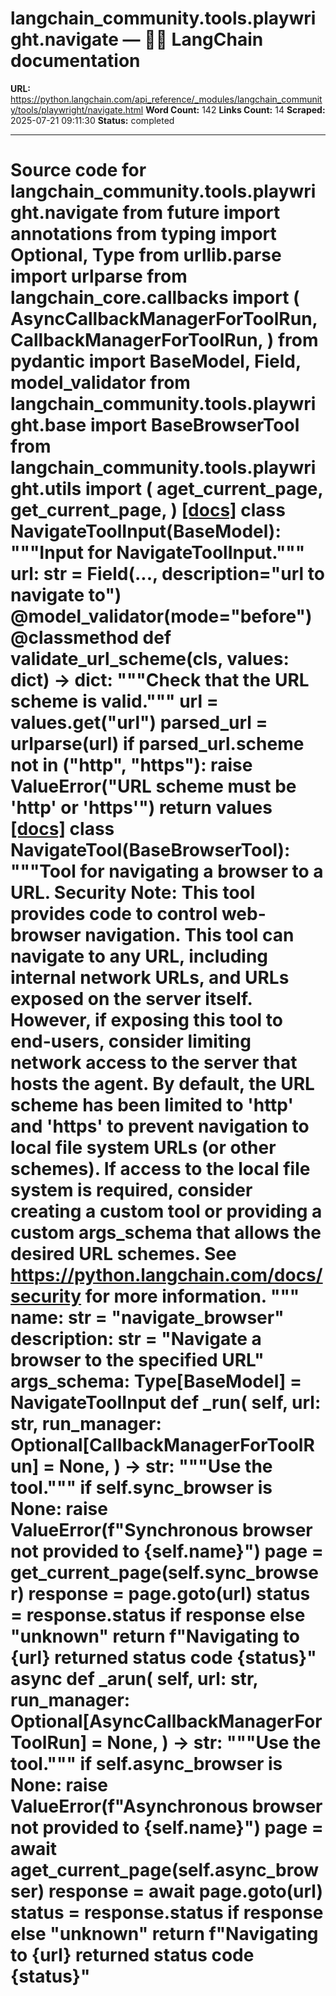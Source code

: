 # langchain_community.tools.playwright.navigate — 🦜🔗 LangChain  documentation

**URL:** https://python.langchain.com/api_reference/_modules/langchain_community/tools/playwright/navigate.html
**Word Count:** 142
**Links Count:** 14
**Scraped:** 2025-07-21 09:11:30
**Status:** completed

---

# Source code for langchain\_community.tools.playwright.navigate               from __future__ import annotations          from typing import Optional, Type     from urllib.parse import urlparse          from langchain_core.callbacks import (         AsyncCallbackManagerForToolRun,         CallbackManagerForToolRun,     )     from pydantic import BaseModel, Field, model_validator          from langchain_community.tools.playwright.base import BaseBrowserTool     from langchain_community.tools.playwright.utils import (         aget_current_page,         get_current_page,     )                              [[docs]](https://python.langchain.com/api_reference/community/tools/langchain_community.tools.playwright.navigate.NavigateToolInput.html#langchain_community.tools.playwright.navigate.NavigateToolInput)     class NavigateToolInput(BaseModel):         """Input for NavigateToolInput."""              url: str = Field(..., description="url to navigate to")              @model_validator(mode="before")         @classmethod         def validate_url_scheme(cls, values: dict) -> dict:             """Check that the URL scheme is valid."""             url = values.get("url")             parsed_url = urlparse(url)             if parsed_url.scheme not in ("http", "https"):                 raise ValueError("URL scheme must be 'http' or 'https'")             return values                                             [[docs]](https://python.langchain.com/api_reference/community/tools/langchain_community.tools.playwright.navigate.NavigateTool.html#langchain_community.tools.playwright.navigate.NavigateTool)     class NavigateTool(BaseBrowserTool):         """Tool for navigating a browser to a URL.              **Security Note**: This tool provides code to control web-browser navigation.                  This tool can navigate to any URL, including internal network URLs, and             URLs exposed on the server itself.                  However, if exposing this tool to end-users, consider limiting network             access to the server that hosts the agent.                  By default, the URL scheme has been limited to 'http' and 'https' to             prevent navigation to local file system URLs (or other schemes).                  If access to the local file system is required, consider creating a custom             tool or providing a custom args_schema that allows the desired URL schemes.                  See https://python.langchain.com/docs/security for more information.         """              name: str = "navigate_browser"         description: str = "Navigate a browser to the specified URL"         args_schema: Type[BaseModel] = NavigateToolInput              def _run(             self,             url: str,             run_manager: Optional[CallbackManagerForToolRun] = None,         ) -> str:             """Use the tool."""             if self.sync_browser is None:                 raise ValueError(f"Synchronous browser not provided to {self.name}")             page = get_current_page(self.sync_browser)             response = page.goto(url)             status = response.status if response else "unknown"             return f"Navigating to {url} returned status code {status}"              async def _arun(             self,             url: str,             run_manager: Optional[AsyncCallbackManagerForToolRun] = None,         ) -> str:             """Use the tool."""             if self.async_browser is None:                 raise ValueError(f"Asynchronous browser not provided to {self.name}")             page = await aget_current_page(self.async_browser)             response = await page.goto(url)             status = response.status if response else "unknown"             return f"Navigating to {url} returned status code {status}"